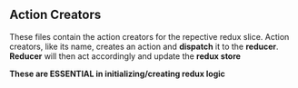 ## Action Creators

These files contain the action creators for the repective redux slice. Action creators, like its name, creates an action and **dispatch** it to the **reducer**. **Reducer** will then act accordingly and update the **redux store**

**These are ESSENTIAL in initializing/creating redux logic**
